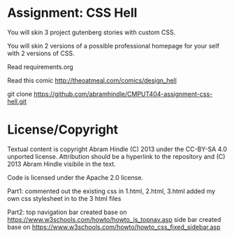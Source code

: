 Assignment: CSS Hell
====================

You will skin 3 project gutenberg stories with custom CSS.

You will skin 2 versions of a possible professional homepage for your
self with 2 versions of CSS.

Read requirements.org

Read this comic http://theoatmeal.com/comics/design_hell

git clone https://github.com/abramhindle/CMPUT404-assignment-css-hell.git

License/Copyright
=================

Textual content is copyright Abram Hindle (C) 2013 under the CC-BY-SA
4.0 unported license. Attribution should be a hyperlink to the
repository and (C) 2013 Abram Hindle visibile in the text.

Code is licensed under the Apache 2.0 license.

Part1:
commented out the existing css in 1.html, 2.html, 3.html
added my own css stylesheet in to the 3 html files

Part2:
top navigation bar created base on https://www.w3schools.com/howto/howto_js_topnav.asp
side bar created base on https://www.w3schools.com/howto/howto_css_fixed_sidebar.asp